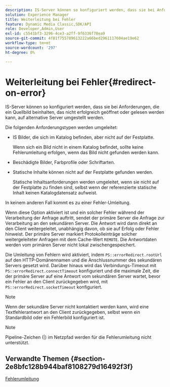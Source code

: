 ```yaml
---
description: IS-Server können so konfiguriert werden, dass sie bei Anforderungen, die ein Quellbild beinhalten, das nicht erfolgreich geöffnet oder gelesen werden kann, auf alternative Server umgestellt werden.
solution: Experience Manager
title: Weiterleitung bei Fehler
feature: Dynamic Media Classic,SDK/API
role: Developer,Admin,User
exl-id: c5541bf3-3296-4ce3-a2ff-9f6336f78ea9
source-git-commit: 4f81f755789613222a66bed2961117604ae19e62
workflow-type: tm+mt
source-wordcount: '297'
ht-degree: 0%

---
```


# Weiterleitung bei Fehler{#redirect-on-error}

IS-Server können so konfiguriert werden, dass sie bei Anforderungen, die ein Quellbild beinhalten, das nicht erfolgreich geöffnet oder gelesen werden kann, auf alternative Server umgestellt werden.

Die folgenden Anforderungstypen werden umgeleitet:

* IS Bilder, die sich im Katalog befinden, aber nicht auf der Festplatte.

  Wenn sich ein Bild nicht in einem Katalog befindet, sollte keine Fehlerumleitung erfolgen, wenn das Bild nicht gefunden werden kann.

* Beschädigte Bilder, Farbprofile oder Schriftarten.
* Statische Inhalte können nicht auf der Festplatte gefunden werden.

  Statische Inhaltsanforderungen werden umgeleitet, wenn sie nicht auf der Festplatte zu finden sind, selbst wenn der referenzierte statische Inhalt keinen Katalogdatensatz aufweist.

In keinem anderen Fall kommt es zu einer Fehler-Umleitung.

Wenn diese Option aktiviert ist und ein solcher Fehler während der Verarbeitung der Anfrage auftritt, sendet der primäre Server die Anfrage zur Verarbeitung an den sekundären Server. Die Antwort wird dann direkt an den Client weitergeleitet, unabhängig davon, ob sie auf Erfolg oder Fehler hinweist. Der primäre Server markiert Protokolleinträge solcher weitergeleiteter Anfragen mit dem Cache-Wert `REMOTE`. Die Antwortdaten werden vom primären Server nicht lokal zwischengespeichert.

Die Umleitung von Fehlern wird aktiviert, indem `PS::errorRedirect.rootUrl` auf den HTTP-Domänennamen und die Anschlussnummer des sekundären Servers gesetzt wird. Darüber hinaus wird das Verbindungs-Timeout mit `PS::errorRedirect.connectTimeout` konfiguriert und die maximale Zeit, die der primäre Server auf eine Antwort vom sekundären Server wartet, bevor ein Fehler an den Client zurückgegeben wird, mit `PS::errorRedirect.socketTimeout` konfiguriert.

>[!NOTE]
>
>Wenn der sekundäre Server nicht kontaktiert werden kann, wird eine Textfehlerantwort an den Client zurückgegeben, selbst wenn ein Standardbild oder ein Fehlerbild konfiguriert ist.

>[!NOTE]
>
>Pipeline-Zeichen (|) im Netzpfad werden für die Fehlerumleitung nicht unterstützt.

## Verwandte Themen {#section-2e8bfc128b944baf8108279d16492f3f}

[Fehlerumleitung](../../../is-api/image-serving-api-ref/c-configuration-and-administration/c-server-settings/r-error-redirection.md#reference-268b1bf6ce1b44bb979727c6f5daf1ac)
